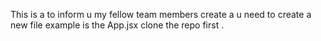 This is a to inform u my fellow team members create a u need to create a new file example is the App.jsx
clone the repo first .
